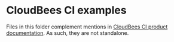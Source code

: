 # CloudBees CI examples

Files in this folder complement mentions in [CloudBees CI product documentation](https://docs.cloudbees.com/docs/cloudbees-ci/latest/). As such, they are not standalone.
